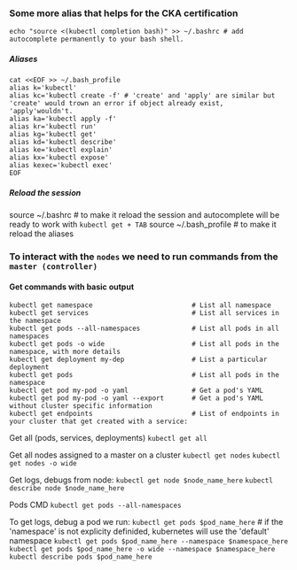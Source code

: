 ### Some more alias that helps for the CKA certification
```
echo "source <(kubectl completion bash)" >> ~/.bashrc # add autocomplete permanently to your bash shell.
```

##### Aliases
```
cat <<EOF >> ~/.bash_profile
alias k='kubectl'
alias kc='kubectl create -f' # 'create' and 'apply' are similar but 'create' would trown an error if object already exist, 'apply'wouldn't.
alias ka='kubectl apply -f'
alias kr='kubectl run'
alias kg='kubectl get'
alias kd='kubectl describe'
alias ke='kubectl explain'
alias kx='kubectl expose'
alias kexec='kubectl exec'
EOF
```

##### Reload the session
source ~/.bashrc # to make it reload the session and autocomplete will be ready to work with `kubectl get + TAB`
source ~/.bash_profile # to make it reload the aliases


### To interact with the `nodes` we need to run commands from the `master (controller)`
#### Get commands with basic output
```
kubectl get namespace                         # List all namespace 
kubectl get services                          # List all services in the namespace
kubectl get pods --all-namespaces             # List all pods in all namespaces
kubectl get pods -o wide                      # List all pods in the namespace, with more details
kubectl get deployment my-dep                 # List a particular deployment
kubectl get pods                              # List all pods in the namespace
kubectl get pod my-pod -o yaml                # Get a pod's YAML
kubectl get pod my-pod -o yaml --export       # Get a pod's YAML without cluster specific information
kubectl get endpoints                         # List of endpoints in your cluster that get created with a service:

```

Get all (pods, services, deployments)
`kubectl get all`

Get all nodes assigned to a master on a cluster
`kubectl get nodes`
`kubectl get nodes -o wide`

Get logs, debugs from node:
`kubectl get node $node_name_here`
`kubectl describe node $node_name_here`

Pods CMD
`kubectl get pods --all-namespaces`

To get logs, debug a pod we run:
`kubectl get pods $pod_name_here` # if the 'namespace' is not explicity definided, kubernetes will use the 'default' namespace
`kubectl get pods $pod_name_here --namespace $namespace_here`
`kubectl get pods $pod_name_here -o wide --namespace $namespace_here`
`kubectl describe pods $pod_name_here`


